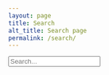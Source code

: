 ```yaml
---
layout: page
title: Search
alt_title: Search page
permalink: /search/
---
```



<html>
<head>
  <title>{{ page.title }}</title> <!-- Added this line -->
  <script src="https://cdn.jsdelivr.net/npm/lunr/lunr.js"></script>
</head>
<body>
  <input type="text" id="search-input" placeholder="Search...">
  <div id="search-results"></div>
</body>

<script src="/_layouts/search.js"></script>
</html>



